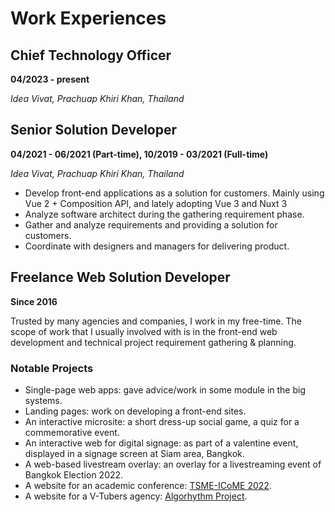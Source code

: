 # Work Experiences

## Chief Technology Officer

**04/2023 - present**

_Idea Vivat, Prachuap Khiri Khan, Thailand_

## Senior Solution Developer

**04/2021 - 06/2021 (Part-time), 10/2019 - 03/2021 (Full-time)**

_Idea Vivat, Prachuap Khiri Khan, Thailand_

- Develop front-end applications as a solution for customers. Mainly using Vue 2 + Composition API, and lately adopting Vue 3 and Nuxt 3
- Analyze software architect during the gathering requirement phase.
- Gather and analyze requirements and providing a solution for customers.
- Coordinate with designers and managers for delivering product.

## Freelance Web Solution Developer

**Since 2016**

Trusted by many agencies and companies, I work in my free-time. The scope of work that I usually involved with is in the front-end web development and technical project requirement gathering & planning.

### Notable Projects

- Single-page web apps: gave advice/work in some module in the big systems.
- Landing pages: work on developing a front-end sites.
- An interactive microsite: a short dress-up social game, a quiz for a commemorative event.
- An interactive web for digital signage: as part of a valentine event, displayed in a signage screen at Siam area, Bangkok.
- A web-based livestream overlay: an overlay for a livestreaming event of Bangkok Election 2022.
- A website for an academic conference: [TSME-ICoME 2022](https://icome.tsme.org/icome2022/).
- A website for a V-Tubers agency: [Algorhythm Project](https://algorhythm.realic.net/).